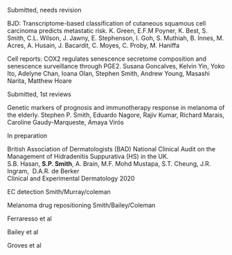 Submitted, needs revision

BJD: Transcriptome-based classification of cutaneous squamous cell carcinoma predicts metastatic risk. K. Green, E.F.M Poyner, K. Best, S. Smith, C.L. Wilson, J. Jawny, E. Stephenson, I. Goh, S. Muthiah, B. Innes, M. Acres, A. Husain, J. Bacardit, C. Moyes, C. Proby, M. Haniffa

Cell reports: COX2 regulates senescence secretome composition and senescence surveillance through PGE2. Susana Goncalves, Kelvin Yin, Yoko Ito, Adelyne Chan, Ioana Olan, Stephen Smith, Andrew Young, Masashi Narita, Matthew Hoare

Submitted, 1st reviews

Genetic markers of prognosis and immunotherapy response in melanoma of the elderly. Stephen P. Smith, Eduardo Nagore, Rajiv Kumar, Richard Marais, Caroline Gaudy-Marqueste, Amaya Virós


In preparation

British Association of Dermatologists (BAD) National Clinical Audit on the Management of Hidradenitis Suppurativa (HS) in the UK. <br>
S.B. Hasan, **S.P. Smith**, A. Brain, M.F. Mohd Mustapa, S.T. Cheung, J.R. Ingram,  D.A.R. de Berker <br>
Clinical and Experimental Dermatology 2020 <br>

EC detection Smith/Murray/coleman

Melanoma drug repositioning Smith/Bailey/Coleman

Ferraresso et al

Bailey et al

Groves et al
